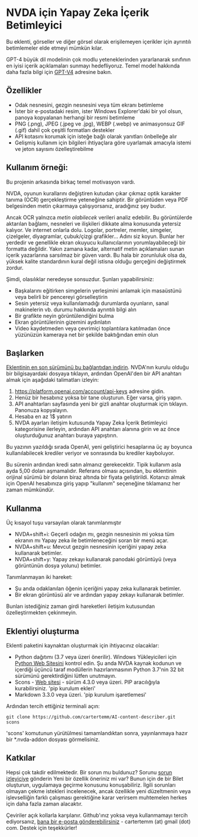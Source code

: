 # NVDA için Yapay Zeka İçerik Betimleyici

Bu eklenti, görseller ve diğer görsel olarak erişilemeyen içerikler için ayrıntılı betimlemeler elde etmeyi mümkün kılar.  

GPT-4 büyük dil modelinin çok modlu yeteneklerinden yararlanarak sınıfının en iyisi içerik açıklamaları sunmayı hedefliyoruz. Temel model hakkında daha fazla bilgi için [GPT-V4](https://openai.com/research/gpt-4v-system-card) adresine bakın.

## Özellikler

* Odak nesnesini, gezgin nesnesini veya tüm ekranı betimleme
* İster bir e-postadaki resim, ister Windows Explorer'daki bir yol olsun, panoya kopyalanan herhangi bir resmi betimleme
* PNG (.png), JPEG (.jpeg ve .jpg), WEBP (.webp) ve animasyonsuz GIF (.gif) dahil çok çeşitli formatları destekler
* API kotasını korumak için isteğe bağlı olarak yanıtları önbelleğe alır
* Gelişmiş kullanım için bilgileri ihtiyaçlara göre uyarlamak amacıyla istemi ve jeton sayısını özelleştirebilme

## Kullanım örneği:

Bu projenin arkasında birkaç temel motivasyon vardı.

NVDA, oyunun kurallarını değiştiren kutudan çıkar çıkmaz optik karakter tanıma (OCR) gerçekleştirme yeteneğine sahiptir. Bir görüntüden veya PDF belgesinden metin çıkarmaya çalışıyorsanız, aradığınız şey budur.

Ancak OCR yalnızca *metin olabilecek* verileri analiz edebilir. Bu görüntülerde aktarılan bağlamı, nesneleri ve ilişkileri dikkate alma konusunda yetersiz kalıyor. Ve internet onlarla dolu. Logolar, portreler, memler, simgeler, çizelgeler, diyagramlar, çubuk/çizgi grafikler... Adını siz koyun. Bunlar her yerdedir ve genellikle ekran okuyucu kullanıcılarının yorumlayabileceği bir formatta değildir.
Yakın zamana kadar, alternatif metin açıklamaları sunan içerik yazarlarına sarsılmaz bir güven vardı. Bu hala bir zorunluluk olsa da, yüksek kalite standardının kural değil istisna olduğu gerçeğini değiştirmek zordur.

Şimdi, olasılıklar neredeyse sonsuzdur. Şunları yapabilirsiniz:

* Başkalarını eğitirken simgelerin yerleşimini anlamak için masaüstünü veya belirli bir pencereyi görselleştirin
* Sesin yetersiz veya kullanılamadığı durumlarda oyunların, sanal makinelerin vb. durumu hakkında ayrıntılı bilgi alın
* Bir grafikte neyin görüntülendiğini bulma
* Ekran görüntülerinin gizemini aydınlatın
* Video kaydetmeden veya çevrimiçi toplantılara katılmadan önce yüzünüzün kameraya net bir şekilde baktığından emin olun

## Başlarken

[Eklentinin en son sürümünü bu bağlantıdan indirin](https://github.com/cartertemm/AI-content-describer/releases/latest/). NVDA'nın kurulu olduğu bir bilgisayardaki dosyaya tıklayın, ardından OpenAI'den bir API anahtarı almak için aşağıdaki talimatları izleyin:

1. https://platform.openai.com/account/api-keys adresine gidin.
2. Henüz bir hesabınız yoksa bir tane oluşturun. Eğer varsa, giriş yapın.
3. API anahtarları sayfasında yeni bir gizli anahtar oluşturmak için tıklayın. Panonuza kopyalayın.
4. Hesaba en az 1$ yatırın
5. NVDA ayarları iletişim kutusunda Yapay Zeka İçerik Betimleyici kategorisine ilerleyin, ardından API anahtarı alanına girin ve az önce oluşturduğunuz anahtarı buraya yapıştırın.

Bu yazının yazıldığı sırada OpenAI, yeni geliştirici hesaplarına üç ay boyunca kullanılabilecek krediler veriyor ve sonrasında bu krediler kayboluyor.

Bu sürenin ardından kredi satın almanız gerekecektir. Tipik kullanım asla ayda 5,00 doları aşmamalıdır. Referans olması açısından, bu eklentinin orijinal sürümü bir doların biraz altında bir fiyata geliştirildi. Kotanızı almak için OpenAI hesabınıza giriş yapıp "kullanım" seçeneğine tıklamanız her zaman mümkündür.

## Kullanma

Üç kısayol tuşu varsayılan olarak tanımlanmıştır

* NVDA+shift+i: Geçerli odağın mı, gezgin nesnesinin mi yoksa tüm ekranın mı Yapay zeka  ile betimleneceğini soran bir menü açar.
* NVDA+shift+u: Mevcut gezgin nesnesinin içeriğini yapay zeka kullanarak betimler.
* NVDA+shift+y: Yapay zekayı kullanarak panodaki görüntüyü (veya görüntünün dosya yolunu) betimler.

Tanımlanmayan iki hareket:

* Şu anda odaklanılan öğenin içeriğini yapay zeka kullanarak betimler.
* Bir ekran görüntüsü alır ve ardından yapay zekayı kullanarak betimler.

Bunları istediğiniz zaman girdi hareketleri iletişim kutusundan özelleştirmekten çekinmeyin.

## Eklentiyi oluşturma

Eklenti paketini kaynaktan oluşturmak için ihtiyacınız olacaklar:
* Python dağıtımı (3.7 veya üzeri önerilir). Windows Yükleyicileri için [Python Web Sitesini](https://www.python.org) kontrol edin. Şu anda NVDA kaynak kodunun ve içerdiği üçüncü taraf modüllerin hazırlanmasının Python 3.7'nin 32 bit sürümünü gerektirdiğini lütfen unutmayın.
* Scons - [Web sitesi](https://www.scons.org/) - sürüm 4.3.0 veya üzeri. PIP aracılığıyla kurabilirsiniz. 'pip kurulum ekleri'
* Markdown 3.3.0 veya üzeri. 'pip kurulum işaretlemesi'

Ardından tercih ettiğiniz terminali açın:
```
git clone https://github.com/cartertemm/AI-content-describer.git
scons
```

'scons' komutunun yürütülmesi tamamlandıktan sonra, yayınlanmaya hazır bir *.nvda-addon dosyası görmelisiniz.

## Katkılar

Hepsi çok takdir edilmektedir.
Bir sorun mu buldunuz? Sorunu [sorun izleyiciye](https://github.com/cartertemm/AI-content-describer/issues) gönderin
Yeni bir özellik öneriniz mi var? Bunun için de bir Bilet oluşturun, uygulamaya geçirme konusunu konuşabiliriz. İlgili sorunları olmayan çekme istekleri incelenecek, ancak özellikle yeni düzeltmenin veya işlevselliğin farklı çalışması gerektiğine karar verirsem muhtemelen herkes için daha fazla zaman alacaktır.

Çeviriler açık kollarla karşılanır.
Github'ınız yoksa veya kullanmamayı tercih ediyorsanız, [bana bir e-posta gönderebilirsiniz](mailto:cartertemm@gmail.com) - cartertemm (at) gmail (dot) com.
Destek için teşekkürler!